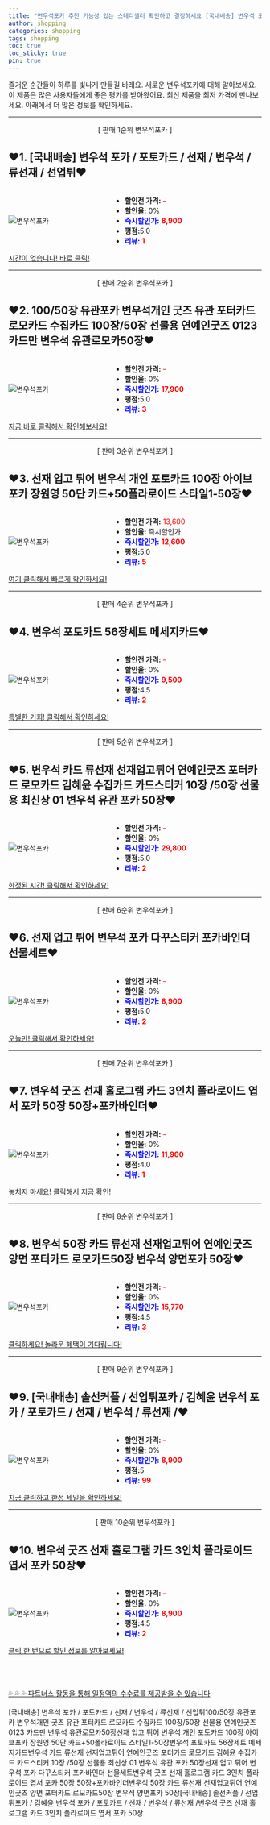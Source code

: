 ```yaml
---
title: "변우석포카 추천 기능성 있는 스테디셀러 확인하고 결정하세요 [국내배송] 변우석 포카 / 포토카드"
author: shopping
categories: shopping
tags: shopping
toc: true
toc_sticky: true
pin: true
---
```

즐거운 순간들이 하루를 빛나게 만들길 바래요. 새로운 변우석포카에 대해 알아보세요. 이 제품은 많은 사용자들에게 좋은 평가를 받아왔어요. 최신 제품을 최저 가격에 만나보세요. 아래에서 더 많은 정보를 확인하세요.

---
<p class="toplist" style="margin: 0 auto; display: block; width: fit-content;">[ 판매 1순위 변우석포카 ]</p>

<h2><strong>❤️1. [국내배송] 변우석 포카 / 포토카드 / 선재 / 변우석 / 류선재 / 선업튀❤️</strong></h2>

<div style="display: flex; align-items: center;">
    <div style="flex: 0.4;">
        <img src="https://thumbnail6.coupangcdn.com/thumbnails/remote/230x230ex/image/vendor_inventory/014b/2878c0bac58d1fda63aa9bb4bf0a4fa00dc753b512a0b5d6964658b4a80e.png" alt="변우석포카" style="max-width: 100%;">
    </div>
    <div style="flex: 0.6; margin-left: 10px;">
        <ul>
            <li><strong>할인전 가격:</strong> <del style="color: red;">-</del></li>
            <li><strong>할인율:</strong> 0%</li>
            <li><span style='color:blue'><strong>즉시할인가:</strong></span> <span style='color:red'><strong>8,900</strong></span></li>
            <li><strong>평점:</strong>5.0</li>
            <li><span style='color:blue'><strong>리뷰:</strong></span> <span style='color:red'><strong>1</strong></span></li>
        </ul>
    </div>
</div>
<div class="center">
    <a href="https://selin100587001.github.io?lptag=AF9450613&subid=githubio&pageKey=8218159391&traceid=V0-153&itemId=23611703580&vendorItemId=90637349226" class="myButton">
        시간이 없습니다! 바로 클릭!
    </a>
</div>


---
<p class="toplist" style="margin: 0 auto; display: block; width: fit-content;">[ 판매 2순위 변우석포카 ]</p>

<h2><strong>❤️2. 100/50장 유관포카 변우석개인 굿즈 유관 포터카드 로모카드 수집카드 100장/50장 선물용 연예인굿즈 0123 카드만 변우석 유관로모카50장❤️</strong></h2>

<div style="display: flex; align-items: center;">
    <div style="flex: 0.4;">
        <img src="https://thumbnail8.coupangcdn.com/thumbnails/remote/230x230ex/image/vendor_inventory/cde4/d52805f468c1cba1a0ea73de3087f12a9e7aaa03952b1de0ff1a760bf882.png" alt="변우석포카" style="max-width: 100%;">
    </div>
    <div style="flex: 0.6; margin-left: 10px;">
        <ul>
            <li><strong>할인전 가격:</strong> <del style="color: red;">-</del></li>
            <li><strong>할인율:</strong> 0%</li>
            <li><span style='color:blue'><strong>즉시할인가:</strong></span> <span style='color:red'><strong>17,900</strong></span></li>
            <li><strong>평점:</strong>5.0</li>
            <li><span style='color:blue'><strong>리뷰:</strong></span> <span style='color:red'><strong>3</strong></span></li>
        </ul>
    </div>
</div>
<div class="center">
    <a href="https://selin100587001.github.io?lptag=AF9450613&subid=githubio&pageKey=8054122234&traceid=V0-153&itemId=22600481304&vendorItemId=89642132980" class="myButton">
        지금 바로 클릭해서 확인해보세요!
    </a>
</div>


---
<p class="toplist" style="margin: 0 auto; display: block; width: fit-content;">[ 판매 3순위 변우석포카 ]</p>

<h2><strong>❤️3. 선재 업고 튀어 변우석 개인 포토카드 100장 아이브포카 장원영 50단 카드+50폴라로이드 스타일1-50장❤️</strong></h2>

<div style="display: flex; align-items: center;">
    <div style="flex: 0.4;">
        <img src="https://thumbnail7.coupangcdn.com/thumbnails/remote/230x230ex/image/vendor_inventory/041a/067f881f2b6ec7a58f55c94424f8e3711929927dd6024c2858a3ce3614cf.jpg" alt="변우석포카" style="max-width: 100%;">
    </div>
    <div style="flex: 0.6; margin-left: 10px;">
        <ul>
            <li><strong>할인전 가격:</strong> <del style="color: red;">13,600</del></li>
            <li><strong>할인율:</strong> 즉시할인가</li>
            <li><span style='color:blue'><strong>즉시할인가:</strong></span> <span style='color:red'><strong>12,600</strong></span></li>
            <li><strong>평점:</strong>5.0</li>
            <li><span style='color:blue'><strong>리뷰:</strong></span> <span style='color:red'><strong>5</strong></span></li>
        </ul>
    </div>
</div>
<div class="center">
    <a href="https://selin100587001.github.io?lptag=AF9450613&subid=githubio&pageKey=8116104445&traceid=V0-153&itemId=23009754847&vendorItemId=90043600409" class="myButton">
        여기 클릭해서 빠르게 확인하세요!
    </a>
</div>


---
<p class="toplist" style="margin: 0 auto; display: block; width: fit-content;">[ 판매 4순위 변우석포카 ]</p>

<h2><strong>❤️4. 변우석 포토카드 56장세트 메세지카드❤️</strong></h2>

<div style="display: flex; align-items: center;">
    <div style="flex: 0.4;">
        <img src="https://thumbnail6.coupangcdn.com/thumbnails/remote/230x230ex/image/vendor_inventory/f042/74af44736b7f3b5072e05d20a04fc6db2b1e788b46c6ca632c8db71ad0a6.jpg" alt="변우석포카" style="max-width: 100%;">
    </div>
    <div style="flex: 0.6; margin-left: 10px;">
        <ul>
            <li><strong>할인전 가격:</strong> <del style="color: red;">-</del></li>
            <li><strong>할인율:</strong> 0%</li>
            <li><span style='color:blue'><strong>즉시할인가:</strong></span> <span style='color:red'><strong>9,500</strong></span></li>
            <li><strong>평점:</strong>4.5</li>
            <li><span style='color:blue'><strong>리뷰:</strong></span> <span style='color:red'><strong>2</strong></span></li>
        </ul>
    </div>
</div>
<div class="center">
    <a href="https://selin100587001.github.io?lptag=AF9450613&subid=githubio&pageKey=8197164660&traceid=V0-153&itemId=23481001712&vendorItemId=90507499177" class="myButton">
        특별한 기회! 클릭해서 확인하세요!
    </a>
</div>


---
<p class="toplist" style="margin: 0 auto; display: block; width: fit-content;">[ 판매 5순위 변우석포카 ]</p>

<h2><strong>❤️5. 변우석 카드 류선재 선재업고튀어 연예인굿즈 포터카드 로모카드 김혜윤 수집카드 카드스티커 10장 /50장 선물용 최신상 01 변우석 유관 포카 50장❤️</strong></h2>

<div style="display: flex; align-items: center;">
    <div style="flex: 0.4;">
        <img src="https://thumbnail6.coupangcdn.com/thumbnails/remote/230x230ex/image/vendor_inventory/62b6/16f0a927c908ef39947262fbd6d9539948ffcb044a26bf06fa5a6e89fc1f.png" alt="변우석포카" style="max-width: 100%;">
    </div>
    <div style="flex: 0.6; margin-left: 10px;">
        <ul>
            <li><strong>할인전 가격:</strong> <del style="color: red;">-</del></li>
            <li><strong>할인율:</strong> 0%</li>
            <li><span style='color:blue'><strong>즉시할인가:</strong></span> <span style='color:red'><strong>29,800</strong></span></li>
            <li><strong>평점:</strong>5.0</li>
            <li><span style='color:blue'><strong>리뷰:</strong></span> <span style='color:red'><strong>2</strong></span></li>
        </ul>
    </div>
</div>
<div class="center">
    <a href="https://selin100587001.github.io?lptag=AF9450613&subid=githubio&pageKey=8034616388&traceid=V0-153&itemId=22475990692&vendorItemId=89518637202" class="myButton">
        한정된 시간! 클릭해서 확인하세요!
    </a>
</div>


---
<p class="toplist" style="margin: 0 auto; display: block; width: fit-content;">[ 판매 6순위 변우석포카 ]</p>

<h2><strong>❤️6. 선재 업고 튀어 변우석 포카 다꾸스티커 포카바인더 선물세트❤️</strong></h2>

<div style="display: flex; align-items: center;">
    <div style="flex: 0.4;">
        <img src="https://thumbnail6.coupangcdn.com/thumbnails/remote/230x230ex/image/vendor_inventory/826b/235565d0874645d6e650c03a0f94e30794dddec11a8b46422c5eb4044df5.jpg" alt="변우석포카" style="max-width: 100%;">
    </div>
    <div style="flex: 0.6; margin-left: 10px;">
        <ul>
            <li><strong>할인전 가격:</strong> <del style="color: red;">-</del></li>
            <li><strong>할인율:</strong> 0%</li>
            <li><span style='color:blue'><strong>즉시할인가:</strong></span> <span style='color:red'><strong>8,900</strong></span></li>
            <li><strong>평점:</strong>5.0</li>
            <li><span style='color:blue'><strong>리뷰:</strong></span> <span style='color:red'><strong>2</strong></span></li>
        </ul>
    </div>
</div>
<div class="center">
    <a href="https://selin100587001.github.io?lptag=AF9450613&subid=githubio&pageKey=8093112431&traceid=V0-153&itemId=22865304156&vendorItemId=90240402911" class="myButton">
        오늘만! 클릭해서 확인하세요!
    </a>
</div>


---
<p class="toplist" style="margin: 0 auto; display: block; width: fit-content;">[ 판매 7순위 변우석포카 ]</p>

<h2><strong>❤️7. 변우석 굿즈 선재 홀로그램 카드 3인치 폴라로이드 엽서 포카 50장 50장+포카바인더❤️</strong></h2>

<div style="display: flex; align-items: center;">
    <div style="flex: 0.4;">
        <img src="https://thumbnail7.coupangcdn.com/thumbnails/remote/230x230ex/image/vendor_inventory/1ba7/8094c6aaa7e82b8e13595cc167f2f0d3fda4887fc97f414e9671fd91baf5.png" alt="변우석포카" style="max-width: 100%;">
    </div>
    <div style="flex: 0.6; margin-left: 10px;">
        <ul>
            <li><strong>할인전 가격:</strong> <del style="color: red;">-</del></li>
            <li><strong>할인율:</strong> 0%</li>
            <li><span style='color:blue'><strong>즉시할인가:</strong></span> <span style='color:red'><strong>11,900</strong></span></li>
            <li><strong>평점:</strong>4.0</li>
            <li><span style='color:blue'><strong>리뷰:</strong></span> <span style='color:red'><strong>1</strong></span></li>
        </ul>
    </div>
</div>
<div class="center">
    <a href="https://selin100587001.github.io?lptag=AF9450613&subid=githubio&pageKey=8102121572&traceid=V0-153&itemId=23107515574&vendorItemId=90240107949" class="myButton">
        놓치지 마세요! 클릭해서 지금 확인!
    </a>
</div>


---
<p class="toplist" style="margin: 0 auto; display: block; width: fit-content;">[ 판매 8순위 변우석포카 ]</p>

<h2><strong>❤️8. 변우석 50장 카드 류선재 선재업고튀어 연예인굿즈 양면 포터카드 로모카드50장 변우석 양면포카 50장❤️</strong></h2>

<div style="display: flex; align-items: center;">
    <div style="flex: 0.4;">
        <img src="https://thumbnail8.coupangcdn.com/thumbnails/remote/230x230ex/image/vendor_inventory/d4d7/f344a1d950472488c1d265c14a6ee619796e8699bd03889883e237bafceb.png" alt="변우석포카" style="max-width: 100%;">
    </div>
    <div style="flex: 0.6; margin-left: 10px;">
        <ul>
            <li><strong>할인전 가격:</strong> <del style="color: red;">-</del></li>
            <li><strong>할인율:</strong> 0%</li>
            <li><span style='color:blue'><strong>즉시할인가:</strong></span> <span style='color:red'><strong>15,770</strong></span></li>
            <li><strong>평점:</strong>4.5</li>
            <li><span style='color:blue'><strong>리뷰:</strong></span> <span style='color:red'><strong>3</strong></span></li>
        </ul>
    </div>
</div>
<div class="center">
    <a href="https://selin100587001.github.io?lptag=AF9450613&subid=githubio&pageKey=8099210382&traceid=V0-153&itemId=22902055077&vendorItemId=89936557685" class="myButton">
        클릭하세요! 놀라운 혜택이 기다립니다!
    </a>
</div>


---
<p class="toplist" style="margin: 0 auto; display: block; width: fit-content;">[ 판매 9순위 변우석포카 ]</p>

<h2><strong>❤️9. [국내배송] 솔선커플 / 선업튀포카 / 김혜윤 변우석 포카 / 포토카드 / 선재 / 변우석 / 류선재 /❤️</strong></h2>

<div style="display: flex; align-items: center;">
    <div style="flex: 0.4;">
        <img src="https://thumbnail9.coupangcdn.com/thumbnails/remote/230x230ex/image/vendor_inventory/2a12/8ddc5e60b84c51fb35553f22004c55b960576712d0c8396a584af5edb91b.png" alt="변우석포카" style="max-width: 100%;">
    </div>
    <div style="flex: 0.6; margin-left: 10px;">
        <ul>
            <li><strong>할인전 가격:</strong> <del style="color: red;">-</del></li>
            <li><strong>할인율:</strong> 0%</li>
            <li><span style='color:blue'><strong>즉시할인가:</strong></span> <span style='color:red'><strong>8,900</strong></span></li>
            <li><strong>평점:</strong>5</li>
            <li><span style='color:blue'><strong>리뷰:</strong></span> <span style='color:red'><strong>99</strong></span></li>
        </ul>
    </div>
</div>
<div class="center">
    <a href="https://selin100587001.github.io?lptag=AF9450613&subid=githubio&pageKey=8218159379&traceid=V0-153&itemId=23611703566&vendorItemId=90637349195" class="myButton">
        지금 클릭하고 한정 세일을 확인하세요!
    </a>
</div>


---
<p class="toplist" style="margin: 0 auto; display: block; width: fit-content;">[ 판매 10순위 변우석포카 ]</p>

<h2><strong>❤️10. 변우석 굿즈 선재 홀로그램 카드 3인치 폴라로이드 엽서 포카 50장❤️</strong></h2>

<div style="display: flex; align-items: center;">
    <div style="flex: 0.4;">
        <img src="https://thumbnail7.coupangcdn.com/thumbnails/remote/230x230ex/image/vendor_inventory/1ba7/8094c6aaa7e82b8e13595cc167f2f0d3fda4887fc97f414e9671fd91baf5.png" alt="변우석포카" style="max-width: 100%;">
    </div>
    <div style="flex: 0.6; margin-left: 10px;">
        <ul>
            <li><strong>할인전 가격:</strong> <del style="color: red;">-</del></li>
            <li><strong>할인율:</strong> 0%</li>
            <li><span style='color:blue'><strong>즉시할인가:</strong></span> <span style='color:red'><strong>8,900</strong></span></li>
            <li><strong>평점:</strong>4.5</li>
            <li><span style='color:blue'><strong>리뷰:</strong></span> <span style='color:red'><strong>2</strong></span></li>
        </ul>
    </div>
</div>
<div class="center">
    <a href="https://selin100587001.github.io?lptag=AF9450613&subid=githubio&pageKey=8141060081&traceid=V0-153&itemId=23134733982&vendorItemId=90240107963" class="myButton">
        클릭 한 번으로 할인 정보를 알아보세요!
    </a>
</div>

<br><br><br>[💦 💦 💦 파트너스 활동을 통해 일정액의 수수료를 제공받을 수 있습니다](https://link.coupang.com/a/bcpT2c)<br><br>[국내배송] 변우석 포카 / 포토카드 / 선재 / 변우석 / 류선재 / 선업튀100/50장 유관포카 변우석개인 굿즈 유관 포터카드 로모카드 수집카드 100장/50장 선물용 연예인굿즈 0123 카드만 변우석 유관로모카50장선재 업고 튀어 변우석 개인 포토카드 100장 아이브포카 장원영 50단 카드+50폴라로이드 스타일1-50장변우석 포토카드 56장세트 메세지카드변우석 카드 류선재 선재업고튀어 연예인굿즈 포터카드 로모카드 김혜윤 수집카드 카드스티커 10장 /50장 선물용 최신상 01 변우석 유관 포카 50장선재 업고 튀어 변우석 포카 다꾸스티커 포카바인더 선물세트변우석 굿즈 선재 홀로그램 카드 3인치 폴라로이드 엽서 포카 50장 50장+포카바인더변우석 50장 카드 류선재 선재업고튀어 연예인굿즈 양면 포터카드 로모카드50장 변우석 양면포카 50장[국내배송] 솔선커플 / 선업튀포카 / 김혜윤 변우석 포카 / 포토카드 / 선재 / 변우석 / 류선재 /변우석 굿즈 선재 홀로그램 카드 3인치 폴라로이드 엽서 포카 50장